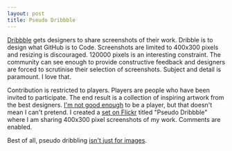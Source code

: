 ```yaml
---
layout: post
title: Pseudo Dribbble
---
```


[Dribbble](http://dribbble.com/) gets designers to share screenshots of their work. Dribble is to design what GitHub is to Code. Screenshots are limited to 400x300 pixels and resizing is discouraged. 120000 pixels is an interesting constraint. The community can see enough to provide constructive feedback and designers are forced to scrutinise their selection of screenshots. Subject and detail is paramount. I love that. 

Contribution is restricted to players. Players are people who have been invited to participate. The end result is a collection of inspiring artwork from the best designers. [I'm not good enough](http://dribbble.com/tatejohnson) to be a player, but that doesn't mean I can't pretend. I created a [set on Flickr](http://www.flickr.com/photos/tatejohnson/sets/72157627104124400/with/5896793262/) titled "Pseudo Dribbble" where I am sharing 400x300 pixel screenshots of my work. Comments are enabled.

Best of all, pseudo dribbling [isn't just for images](http://www.flickr.com/photos/tatejohnson/5941915662/in/set-72157627104124400/).
